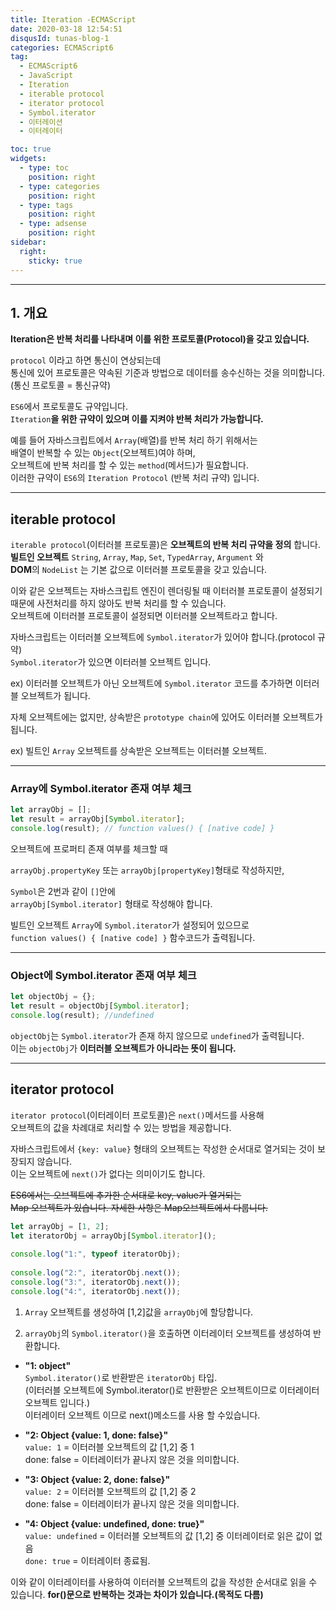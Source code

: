 ```yaml
---
title: Iteration -ECMAScript
date: 2020-03-18 12:54:51
disqusId: tunas-blog-1
categories: ECMAScript6
tag: 
  - ECMAScript6
  - JavaScript
  - Iteration
  - iterable protocol
  - iterator protocol
  - Symbol.iterator
  - 이터레이션
  - 이터레이터

toc: true
widgets:
  - type: toc
    position: right
  - type: categories
    position: right
  - type: tags
    position: right
  - type: adsense
    position: right
sidebar:
  right:
    sticky: true
---
```



* * *

## 1. 개요

**Iteration은 반복 처리를 나타내며 이를 위한 프로토콜(Protocol)을 갖고 있습니다.**

`protocol` 이라고 하면 통신이 연상되는데  
통신에 있어 프로토콜은 약속된 기준과 방법으로 데이터를 송수신하는 것을 의미합니다. (통신 프로토콜 = 통신규약)

`ES6`에서 프로토콜도 규약입니다.  
`Iteration`**을 위한 규약이 있으며 이를 지켜야 반복 처리가 가능합니다.**

예를 들어 자바스크립트에서 `Array`(배열)를 반복 처리 하기 위해서는  
배열이 반복할 수 있는 `Object`(오브젝트)여야 하며,  
오브젝트에 반복 처리를 할 수 있는 `method`(메서드)가 필요합니다.  
이러한 규약이 `ES6`의 `Iteration Protocol` (반복 처리 규약) 입니다.

<!-- more -->

* * *

## iterable protocol

`iterable protocol`(이터러블 프로토콜)은 **오브젝트의 반복 처리 규약을 정의** 합니다.  
**빌트인 오브젝트** `String`, `Array`, `Map`, `Set`, `TypedArray`, `Argument` 와  
**DOM**의 `NodeList` 는 기본 값으로 이터러블 프로토콜을 갖고 있습니다.

이와 같은 오브젝트는 자바스크립트 엔진이 렌더링될 때 이터러블 프로토콜이 설정되기 때문에 사전처리를 하지 않아도 반복 처리를 할 수 있습니다.  
오브젝트에 이터러블 프로토콜이 설정되면 이터러블 오브젝트라고 합니다.

자바스크립트는 이터러블 오브젝트에 `Symbol.iterator`가 있어야 합니다.(protocol 규약)  
`Symbol.iterator`가 있으면 이터러블 오브젝트 입니다.  

ex) 이터러블 오브젝트가 아닌 오브젝트에 `Symbol.iterator` 코드를 추가하면 이터러블 오브젝트가 됩니다.

자체 오브젝트에는 없지만, 상속받은 `prototype chain`에 있어도 이터러블 오브젝트가 됩니다.

ex) 빌트인 `Array` 오브젝트를 상속받은 오브젝트는 이터러블 오브젝트.

-------
### Array에 Symbol.iterator 존재 여부 체크

```js Array 오브젝트가 할당된 arrayObj에서 Symbol.iterator 존재 여부 체크
let arrayObj = [];  
let result = arrayObj[Symbol.iterator];  
console.log(result); // function values() { [native code] }  
```

오브젝트에 프로퍼티 존재 여부를 체크할 때 

`arrayObj.propertyKey` 또는 `arrayObj[propertyKey]`형태로 작성하지만,

`Symbol`은 2번과 같이 `[]`안에  
`arrayObj[Symbol.iterator]` 형태로 작성해야 합니다.

빌트인 오브젝트 `Array`에 `Symbol.iterator`가 설정되어 있으므로  
`function values() { [native code] }` 함수코드가 출력됩니다.

------
### Object에 Symbol.iterator 존재 여부 체크

```js Object가 할당된 objectObj에서 Symbol.iterator 존재 여부 체크
let objectObj = {};  
let result = objectObj[Symbol.iterator];  
console.log(result); //undefined  
```

`objectObj`는 `Symbol.iterator`가 존재 하지 않으므로 `undefined`가 출력됩니다.  
이는 `objectObj`가 **이터러블 오브젝트가 아니라는 뜻이 됩니다.**

* * *

## iterator protocol

`iterator protocol`(이터레이터 프로토콜)은 `next()`메서드를 사용해  
오브젝트의 값을 차례대로 처리할 수 있는 방법을 제공합니다.

자바스크립트에서 `{key: value}` 형태의 오브젝트는 작성한 순서대로 열거되는 것이 보장되지 않습니다.  
이는 오브젝트에 `next()`가 없다는 의미이기도 합니다.

~~ES6에서는 오브젝트에 추가한 순서대로 key, value가 열거되는  
Map 오브젝트가 있습니다. 자세한 사항은 Map오브젝트에서 다룹니다.~~

```js
let arrayObj = [1, 2];  
let iteratorObj = arrayObj[Symbol.iterator]();  
  
console.log("1:", typeof iteratorObj);  
  
console.log("2:", iteratorObj.next());  
console.log("3:", iteratorObj.next());  
console.log("4:", iteratorObj.next());  
```

1.  `Array` 오브젝트를 생성하여 [1,2]값을 `arrayObj`에 할당합니다.
    

2.  `arrayObj`의 `Symbol.iterator()`을 호출하면 이터레이터 오브젝트를 생성하여 반환합니다.
    

* **"1: object"**  
`Symbol.iterator()`로 반환받은 `iteratorObj` 타입.  
(이터러블 오브젝트에 Symbol.iterator()로 반환받은 오브젝트이므로 이터레이터 오브젝트 입니다.)  
이터레이터 오브젝트 이므로 next()메소드를 사용 할 수있습니다.


* **"2: Object {value: 1, done: false}"**  
`value: 1` = 이터러블 오브젝트의 값 [1,2] 중 1  
done: false = 이터레이터가 끝나지 않은 것을 의미합니다.


* **"3: Object {value: 2, done: false}"**  
`value: 2` = 이터러블 오브젝트의 값 [1,2] 중 2  
done: false = 이터레이터가 끝나지 않은 것을 의미합니다.


* **"4: Object {value: undefined, done: true}"**  
`value: undefined` = 이터러블 오브젝트의 값 [1,2] 중 이터레이터로 읽은 값이 없음  
`done: true` = 이터레이터 종료됨.


이와 같이 이터레이터를 사용하여 이터러블 오브젝트의 값을 작성한 순서대로 읽을 수 있습니다. 
**for()문으로 반복하는 것과는 차이가 있습니다.(목적도 다름)**